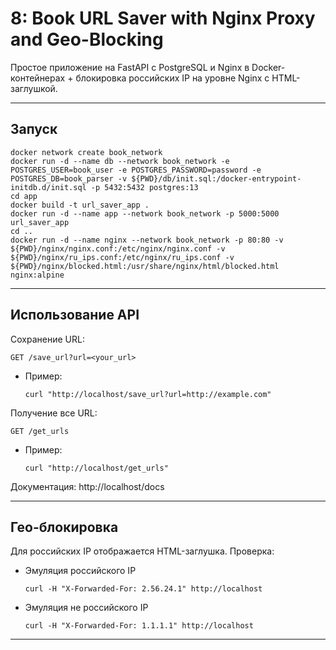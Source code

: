 
# 8: Book URL Saver with Nginx Proxy and Geo-Blocking
Простое приложение на FastAPI с PostgreSQL и Nginx в Docker-контейнерах + блокировка российских IP на уровне Nginx с HTML-заглушкой.

---
## Запуск
  ```
docker network create book_network
docker run -d --name db --network book_network -e POSTGRES_USER=book_user -e POSTGRES_PASSWORD=password -e POSTGRES_DB=book_parser -v ${PWD}/db/init.sql:/docker-entrypoint-initdb.d/init.sql -p 5432:5432 postgres:13
cd app
docker build -t url_saver_app .
docker run -d --name app --network book_network -p 5000:5000 url_saver_app
cd ..
docker run -d --name nginx --network book_network -p 80:80 -v ${PWD}/nginx/nginx.conf:/etc/nginx/nginx.conf -v ${PWD}/nginx/ru_ips.conf:/etc/nginx/ru_ips.conf -v ${PWD}/nginx/blocked.html:/usr/share/nginx/html/blocked.html nginx:alpine
  ```
---
## Использование API
Сохранение URL:  
  ```
  GET /save_url?url=<your_url>
  ```
  - Пример: 
    ```
    curl "http://localhost/save_url?url=http://example.com"
    ```
Получение все URL:
  ```
  GET /get_urls
  ```
  - Пример: 
    ```
    curl "http://localhost/get_urls"
    ```
Документация: http://localhost/docs

---

## Гео-блокировка
Для российских IP отображается HTML-заглушка. Проверка: 
- Эмуляция российского IP 
  ```
  curl -H "X-Forwarded-For: 2.56.24.1" http://localhost
  ```
- Эмуляция не российского IP
  ```
  curl -H "X-Forwarded-For: 1.1.1.1" http://localhost
  ```
---
